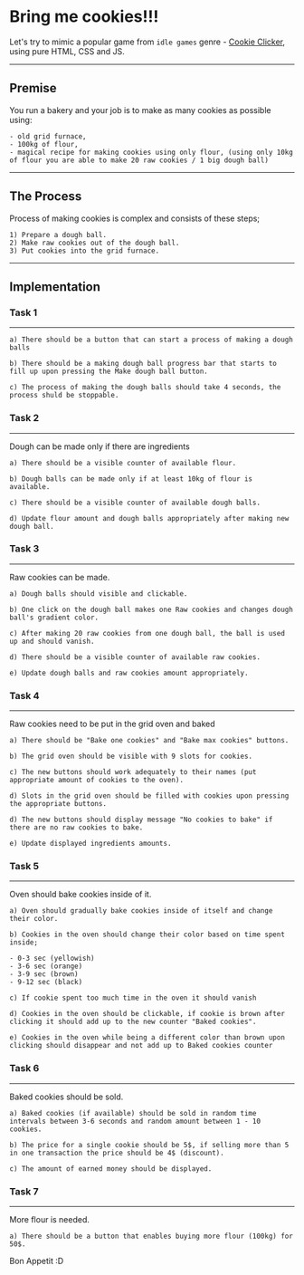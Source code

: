 # Bring me cookies!!!

Let's try to mimic a popular game from `idle games` genre - [Cookie Clicker](http://orteil.dashnet.org/cookieclicker/), using pure HTML, CSS and JS.

---
## Premise

You run a bakery and your job is to make as many cookies as possible using:

    - old grid furnace,
    - 100kg of flour,
    - magical recipe for making cookies using only flour, (using only 10kg of flour you are able to make 20 raw cookies / 1 big dough ball)
----
## The Process

Process of making cookies is complex and consists of these steps;

    1) Prepare a dough ball.
    2) Make raw cookies out of the dough ball.
    3) Put cookies into the grid furnace.
---
## Implementation

### Task 1
----
    a) There should be a button that can start a process of making a dough balls

    b) There should be a making dough ball progress bar that starts to fill up upon pressing the Make dough ball button.

    c) The process of making the dough balls should take 4 seconds, the process shuld be stoppable.

### Task 2
----
Dough can be made only if there are ingredients

    a) There should be a visible counter of available flour.

    b) Dough balls can be made only if at least 10kg of flour is available.

    c) There should be a visible counter of available dough balls.

    d) Update flour amount and dough balls appropriately after making new dough ball.

### Task 3
----
Raw cookies can be made.

    a) Dough balls should visible and clickable.

    b) One click on the dough ball makes one Raw cookies and changes dough ball's gradient color.

    c) After making 20 raw cookies from one dough ball, the ball is used up and should vanish.

    d) There should be a visible counter of available raw cookies.

    e) Update dough balls and raw cookies amount appropriately.

### Task 4
---
Raw cookies need to be put in the grid oven and baked

    a) There should be "Bake one cookies" and "Bake max cookies" buttons.

    b) The grid oven should be visible with 9 slots for cookies.

    c) The new buttons should work adequately to their names (put appropriate amount of cookies to the oven).

    d) Slots in the grid oven should be filled with cookies upon pressing the appropriate buttons.

    d) The new buttons should display message "No cookies to bake" if there are no raw cookies to bake.

    e) Update displayed ingredients amounts.


### Task 5
---
Oven should bake cookies inside of it.

    a) Oven should gradually bake cookies inside of itself and change their color.

    b) Cookies in the oven should change their color based on time spent inside;

    - 0-3 sec (yellowish)
    - 3-6 sec (orange)
    - 3-9 sec (brown)
    - 9-12 sec (black)

    c) If cookie spent too much time in the oven it should vanish

    d) Cookies in the oven should be clickable, if cookie is brown after clicking it should add up to the new counter "Baked cookies".

    e) Cookies in the oven while being a different color than brown upon clicking should disappear and not add up to Baked cookies counter

### Task 6
---
Baked cookies should be sold.

    a) Baked cookies (if available) should be sold in random time intervals between 3-6 seconds and random amount between 1 - 10 cookies.

    b) The price for a single cookie should be 5$, if selling more than 5 in one transaction the price should be 4$ (discount).

    c) The amount of earned money should be displayed.

### Task 7
----
More flour is needed.

    a) There should be a button that enables buying more flour (100kg) for 50$.


Bon Appetit :D
